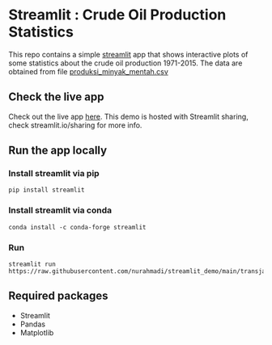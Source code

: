 # Streamlit : Crude Oil Production Statistics
This repo contains a simple [streamlit](https://streamlit.io) app that shows interactive plots of some statistics about the crude oil production 1971-2015. The data are obtained from file [produksi_minyak_mentah.csv](https://github.com/yusufkrn100/UAS/blob/main/produksi_minyak_mentah.csv)

## Check the live app
Check out the live app [here](https://share.streamlit.io/yusufkrn100/uas/main/UAS.py). This demo is hosted with Streamlit sharing, check streamlit.io/sharing for more info.

## Run the app locally
### Install streamlit via pip
```
pip install streamlit
```
### Install streamlit via conda
```
conda install -c conda-forge streamlit
```
### Run
```
streamlit run https://raw.githubusercontent.com/nurahmadi/streamlit_demo/main/transjakarta.py
```
## Required packages
- Streamlit
- Pandas
- Matplotlib
